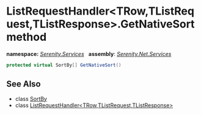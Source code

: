 # ListRequestHandler&lt;TRow,TListRequest,TListResponse&gt;.GetNativeSort method
**namespace:** *[Serenity.Services](../../README.md#serenity.services-namespace)*   **assembly**: *[Serenity.Net.Services](../../README.md)*

```csharp
protected virtual SortBy[] GetNativeSort()
```

## See Also

* class [SortBy](../SortBy.md)
* class [ListRequestHandler&lt;TRow,TListRequest,TListResponse&gt;](../ListRequestHandler-3.md)